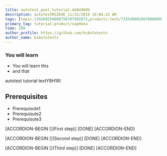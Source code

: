 ```yaml
---
title: autotest_pool_tutorial-de8d4K06
description: autotestM2Z64E_11/22/2019 10:04:23 AM
tags: [topic:139269250608756787992873,products:tech/73554900100700000996,tutorial:experience/advanced]
primary_tag: tutorial:product/sapHana
time: 289
author_profile: https://github.com/ksAutotests
author_name: ksAutotests
---
```

### You will learn
- You will learn this
- and that

autotest tutorial textY8H16I

## Prerequisites
- Prerequisute1
- Prerequisute2
- Prerequisute3

[ACCORDION-BEGIN [](First step)]
[DONE]
[ACCORDION-END]

[ACCORDION-BEGIN [](Second step)]
[DONE]
[ACCORDION-END]

[ACCORDION-BEGIN [](Third step)]
[DONE]
[ACCORDION-END]

